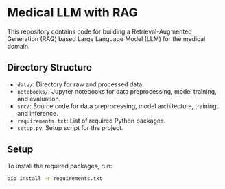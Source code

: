 # Medical LLM with RAG

This repository contains code for building a Retrieval-Augmented Generation (RAG) based Large Language Model (LLM) for the medical domain.

## Directory Structure

- `data/`: Directory for raw and processed data.
- `notebooks/`: Jupyter notebooks for data preprocessing, model training, and evaluation.
- `src/`: Source code for data preprocessing, model architecture, training, and inference.
- `requirements.txt`: List of required Python packages.
- `setup.py`: Setup script for the project.

## Setup

To install the required packages, run:

```sh
pip install -r requirements.txt
